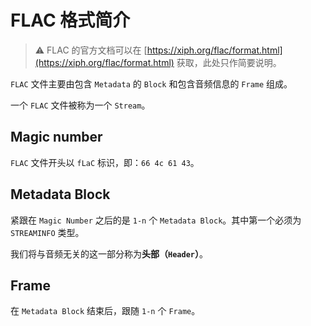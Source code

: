 # FLAC 格式简介

> ⚠️ FLAC 的官方文档可以在 [https://xiph.org/flac/format.html](https://xiph.org/flac/format.html) 获取，此处只作简要说明。

`FLAC` 文件主要由包含 `Metadata` 的 `Block` 和包含音频信息的 `Frame` 组成。

一个 `FLAC` 文件被称为一个 `Stream`。

## Magic number

`FLAC` 文件开头以 `fLaC` 标识，即：`66 4c 61 43`。

## Metadata Block

紧跟在 `Magic Number` 之后的是 `1-n` 个 `Metadata Block`。其中第一个必须为 `STREAMINFO` 类型。

我们将与音频无关的这一部分称为**头部（`Header`）**。

## Frame

在 `Metadata Block` 结束后，跟随 `1-n` 个 `Frame`。